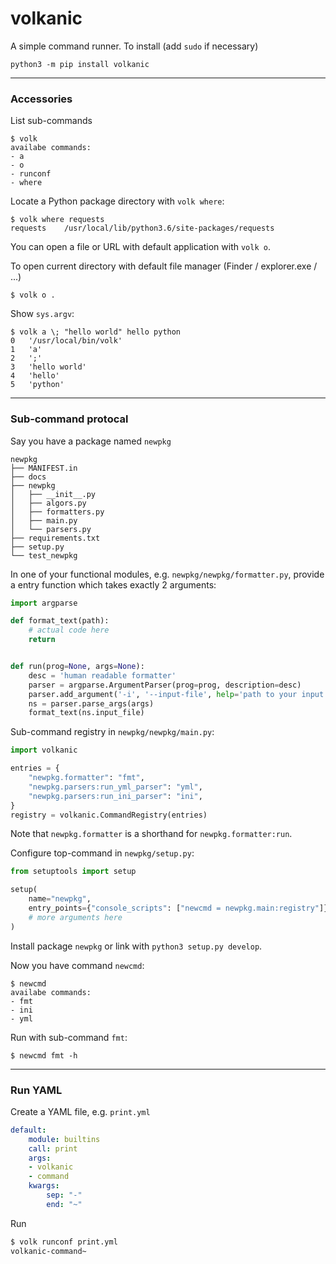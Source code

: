 volkanic
========

A simple command runner. To install (add `sudo` if necessary)

    python3 -m pip install volkanic


-------------------------------------------------------------------------
### Accessories

List sub-commands

    $ volk
    availabe commands:
    - a
    - o
    - runconf
    - where

Locate a Python package directory with `volk where`:

    $ volk where requests
    requests	/usr/local/lib/python3.6/site-packages/requests


You can open a file or URL with default application with `volk o`.

To open current directory with default file manager (Finder / explorer.exe / ...)

    $ volk o .

Show `sys.argv`:

    $ volk a \; "hello world" hello python
    0	'/usr/local/bin/volk'
    1	'a'
    2	';'
    3	'hello world'
    4	'hello'
    5	'python'

-------------------------------------------------------------------------
### Sub-command protocal

Say you have a package named `newpkg`


    newpkg
    ├── MANIFEST.in
    ├── docs
    ├── newpkg
    │   ├── __init__.py
    │   ├── algors.py
    │   ├── formatters.py
    │   ├── main.py
    │   └── parsers.py
    ├── requirements.txt
    ├── setup.py
    └── test_newpkg


In one of your functional modules, e.g. `newpkg/newpkg/formatter.py`,
provide a entry function which takes exactly 2 arguments:


```python
import argparse

def format_text(path):
    # actual code here
    return


def run(prog=None, args=None):
    desc = 'human readable formatter'
    parser = argparse.ArgumentParser(prog=prog, description=desc)
    parser.add_argument('-i', '--input-file', help='path to your input file')
    ns = parser.parse_args(args)
    format_text(ns.input_file)
```


Sub-command registry in `newpkg/newpkg/main.py`:


```python
import volkanic

entries = {
    "newpkg.formatter": "fmt",
    "newpkg.parsers:run_yml_parser": "yml",
    "newpkg.parsers:run_ini_parser": "ini",
}
registry = volkanic.CommandRegistry(entries)
```

Note that `newpkg.formatter` is a shorthand for `newpkg.formatter:run`.


Configure top-command in `newpkg/setup.py`:

```python
from setuptools import setup

setup(
    name="newpkg",
    entry_points={"console_scripts": ["newcmd = newpkg.main:registry"]},
    # more arguments here
)
```


Install package `newpkg` or link with `python3 setup.py develop`.

Now you have command `newcmd`:

    $ newcmd
    availabe commands:
    - fmt
    - ini
    - yml

Run with sub-command `fmt`:

    $ newcmd fmt -h

-------------------------------------------------------------------------
### Run YAML

Create a YAML file, e.g. `print.yml`

```yaml
default:
    module: builtins
    call: print
    args:
    - volkanic
    - command
    kwargs:
        sep: "-"
        end: "~"
 ```

Run

```bash
$ volk runconf print.yml
volkanic-command~
```
